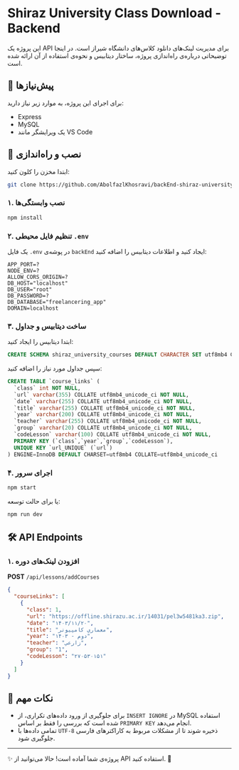 # Shiraz University Class Download - Backend

این پروژه یک API برای مدیریت لینک‌های دانلود کلاس‌های دانشگاه شیراز است. در اینجا توضیحاتی درباره‌ی راه‌اندازی پروژه، ساختار دیتابیس و نحوه‌ی استفاده از آن ارائه شده است.

## 📌 پیش‌نیازها

برای اجرای این پروژه، به موارد زیر نیاز دارید:

- Express 
- MySQL
- یک ویرایشگر مانند VS Code

## 🚀 نصب و راه‌اندازی

ابتدا مخزن را کلون کنید:
```sh
git clone https://github.com/AbolfazlKhosravi/backEnd-shiraz-university-class-download-.git
```

### ۱. نصب وابستگی‌ها

```sh
npm install
```

### ۲. تنظیم فایل محیطی `.env`

یک فایل `.env` در پوشه‌ی `backEnd` ایجاد کنید و اطلاعات دیتابیس را اضافه کنید:
```env
APP_PORT=?
NODE_ENV=?
ALLOW_CORS_ORIGIN=?
DB_HOST="localhost"
DB_USER="root"
DB_PASSWORD=?
DB_DATABASE="freelancering_app"
DOMAIN=localhost
```

### ۳. ساخت دیتابیس و جداول

ابتدا دیتابیس را ایجاد کنید:
```sql
CREATE SCHEMA shiraz_university_courses DEFAULT CHARACTER SET utf8mb4 COLLATE utf8mb4_unicode_ci ;
```

سپس جداول مورد نیاز را اضافه کنید:
```sql
CREATE TABLE `course_links` (
  `class` int NOT NULL,
  `url` varchar(355) COLLATE utf8mb4_unicode_ci NOT NULL,
  `date` varchar(255) COLLATE utf8mb4_unicode_ci NOT NULL,
  `title` varchar(255) COLLATE utf8mb4_unicode_ci NOT NULL,
  `year` varchar(200) COLLATE utf8mb4_unicode_ci NOT NULL,
  `teacher` varchar(255) COLLATE utf8mb4_unicode_ci NOT NULL,
  `group` varchar(20) COLLATE utf8mb4_unicode_ci NOT NULL,
  `codeLesson` varchar(100) COLLATE utf8mb4_unicode_ci NOT NULL,
  PRIMARY KEY (`class`,`year`,`group`,`codeLesson`),
  UNIQUE KEY `url_UNIQUE` (`url`)
) ENGINE=InnoDB DEFAULT CHARSET=utf8mb4 COLLATE=utf8mb4_unicode_ci
```

### ۴. اجرای سرور

```sh
npm start
```
یا برای حالت توسعه:
```sh
npm run dev
```

## 🛠 API Endpoints

### **۱. افزودن لینک‌های دوره**
**POST** `/api/lessons/addCourses`
```json
{
  "courseLinks": [
    {
      "class": 1,
      "url": "https://offline.shirazu.ac.ir/14031/pel3w5481ka3.zip",
      "date": "۱۴۰۳/۱۱/۲۰",
      "title": "معماري كامپيوتر",
      "year": "دوم - ۱۴۰۳",
      "teacher": "زارعي",
      "group": "1",
      "codeLesson": "۲۷۰۵۳۰۱۵۱"
    }
  ]
}
```

## 📌 نکات مهم
- برای جلوگیری از ورود داده‌های تکراری، از `INSERT IGNORE` در MySQL استفاده شده است که بررسی را فقط بر اساس `PRIMARY KEY` انجام می‌دهد.
- تمامی داده‌ها با `UTF-8` ذخیره شوند تا از مشکلات مربوط به کاراکترهای فارسی جلوگیری شود.

---

✨ پروژه‌ی شما آماده است! حالا می‌توانید از API استفاده کنید. 🚀

